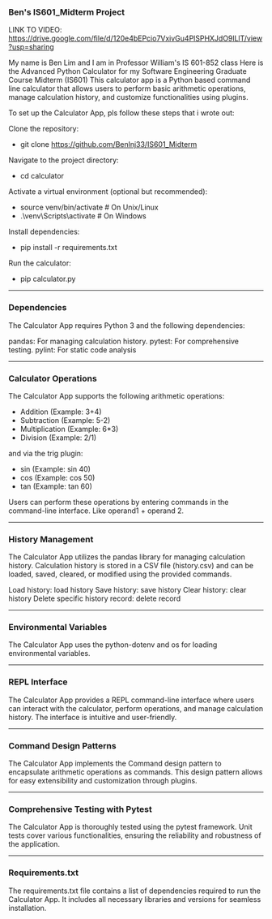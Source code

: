 ### Ben's IS601_Midterm Project

LINK TO VIDEO: https://drive.google.com/file/d/120e4bEPcio7VxivGu4PlSPHXJdO9lLlT/view?usp=sharing

My name is Ben Lim and I am in Professor William's IS 601-852 class
Here is the Advanced Python Calculator for my Software Engineering Graduate Course Midterm (IS601)
This calculator app is a Python based command line calculator that allows users to perform basic arithmetic operations, manage calculation history, and customize functionalities using plugins.

To set up the Calculator App, pls follow these steps that i wrote out:

Clone the repository:
- git clone https://github.com/Benlnj33/IS601_Midterm

Navigate to the project directory: 
- cd calculator

Activate a virtual environment (optional but recommended):
- source venv/bin/activate  # On Unix/Linux
- .\venv\Scripts\activate   # On Windows

Install dependencies:
- pip install -r requirements.txt

Run the calculator:
- pip calculator.py

-------------------------------------------------------------------

### Dependencies

The Calculator App requires Python 3 and the following dependencies:

pandas: For managing calculation history.
pytest: For comprehensive testing.
pylint: For static code analysis

-------------------------------------------------------------------

### Calculator Operations

The Calculator App supports the following arithmetic operations:

- Addition (Example: 3+4)
- Subtraction (Example: 5-2)
- Multiplication (Example: 6*3)
- Division (Example: 2/1)

and via the trig plugin:

- sin (Example: sin 40)
- cos (Example: cos 50)
- tan (Example: tan 60)

Users can perform these operations by entering commands in the command-line interface. Like operand1 + operand 2.

-------------------------------------------------------------------

### History Management

The Calculator App utilizes the pandas library for managing calculation history. Calculation history is stored in a CSV file (history.csv) and can be loaded, saved, cleared, or modified using the provided commands.

Load history: load history
Save history: save history
Clear history: clear history
Delete specific history record: delete record <index>

-------------------------------------------------------------------

### Environmental Variables

The Calculator App uses the python-dotenv and os for loading environmental variables.

-------------------------------------------------------------------

### REPL Interface

The Calculator App provides a REPL command-line interface where users can interact with the calculator, perform operations, and manage calculation history. The interface is intuitive and user-friendly.

-------------------------------------------------------------------

### Command Design Patterns

The Calculator App implements the Command design pattern to encapsulate arithmetic operations as commands. This design pattern allows for easy extensibility and customization through plugins.

-------------------------------------------------------------------

### Comprehensive Testing with Pytest

The Calculator App is thoroughly tested using the pytest framework. Unit tests cover various functionalities, ensuring the reliability and robustness of the application.

-------------------------------------------------------------------

### Requirements.txt

The requirements.txt file contains a list of dependencies required to run the Calculator App. It includes all necessary libraries and versions for seamless installation.
